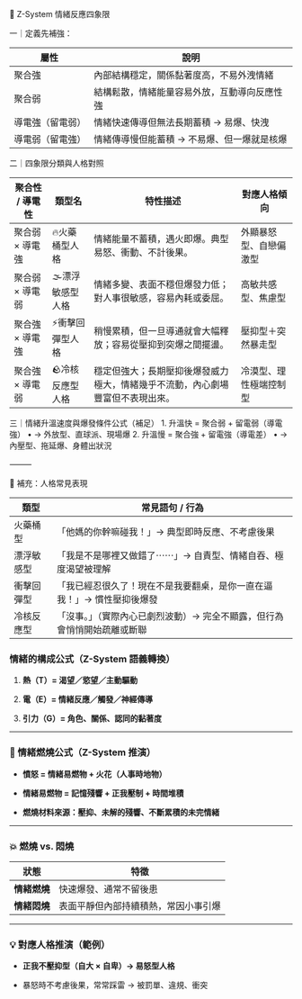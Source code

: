
🧩 Z-System 情緒反應四象限

一｜定義先補強：


| 屬性       | 說明                      |
| -------- | ----------------------- |
| 聚合強      | 內部結構穩定，關係黏著度高，不易外洩情緒    |
| 聚合弱      | 結構鬆散，情緒能量容易外放，互動導向反應性強  |
| 導電強（留電弱） | 情緒快速傳導但無法長期蓄積 → 易爆、快洩   |
| 導電弱（留電強） | 情緒傳導慢但能蓄積 → 不易爆、但一爆就是核爆 |

  

二｜四象限分類與人格對照


| 聚合性 / 導電性 | 類型名        | 特性描述                                    | 對應人格傾向      |
| --------- | ---------- | --------------------------------------- | ----------- |
| 聚合弱 × 導電強 | 🔥火藥桶型人格   | 情緒能量不蓄積，遇火即爆。典型易怒、衝動、不計後果。              | 外顯暴怒型、自戀偏激型 |
| 聚合弱 × 導電弱 | 🌫️漂浮敏感型人格 | 情緒多變、表面不穩但爆發力低；對人事很敏感，容易內耗或委屈。          | 高敏共感型、焦慮型   |
| 聚合強 × 導電強 | ⚡衝擊回彈型人格   | 稍慢累積，但一旦導通就會大幅釋放；容易從壓抑到突爆之間擺盪。          | 壓抑型＋突然暴走型   |
| 聚合強 × 導電弱 | 🪨冷核反應型人格  | 穩定但強大；長期壓抑後爆發威力極大，情緒幾乎不流動，內心劇場豐富但不表現出來。 | 冷漠型、理性極端控制型 |

三｜情緒升溫速度與爆發條件公式（補足）
	1.	升溫快 = 聚合弱 + 留電弱（導電強）
	•	→ 外放型、直球派、現場爆
	2.	升溫慢 = 聚合強 + 留電強（導電差）
	•	→ 內壓型、拖延爆、身體出狀況

⸻

🧠 補充：人格常見表現


| 類型    | 常見語句 / 行為                             |
| ----- | ------------------------------------- |
| 火藥桶型  | 「他媽的你幹嘛碰我！」→ 典型即時反應、不考慮後果             |
| 漂浮敏感型 | 「我是不是哪裡又做錯了⋯⋯」→ 自責型、情緒自吞、極度渴望被理解      |
| 衝擊回彈型 | 「我已經忍很久了！現在不是我要翻桌，是你一直在逼我！」→ 慣性壓抑後爆發  |
| 冷核反應型 | 「沒事。」（實際內心已劇烈波動）→ 完全不顯露，但行為會悄悄開始疏離或斷聯 |


### 情緒的構成公式（Z-System 語義轉換）

1. **熱（T）= 渴望／慾望／主動驅動**
    
2. **電（E）= 情緒反應／觸發／神經傳導**
    
3. **引力（G）= 角色、關係、認同的黏著度**
    

---

### 🧪 情緒燃燒公式（Z-System 推演）

- **憤怒 = 情緒易燃物 + 火花（人事時地物）**
    
- **情緒易燃物 = 記憶殘響 + 正我壓制 + 時間堆積**
    
- **燃燒材料來源：壓抑、未解的殘響、不斷累積的未完情緒**
    

---

### 💥 燃燒 vs. 悶燒

|狀態|特徵|
|---|---|
|**情緒燃燒**|快速爆發、通常不留後患|
|**情緒悶燒**|表面平靜但內部持續積熱，常因小事引爆|

---

### 💡 對應人格推演（範例）

- **正我不壓抑型（自大 × 自卑）→ 易怒型人格**
    
- 暴怒時不考慮後果，常常踩雷 → 被罰單、違規、衝突